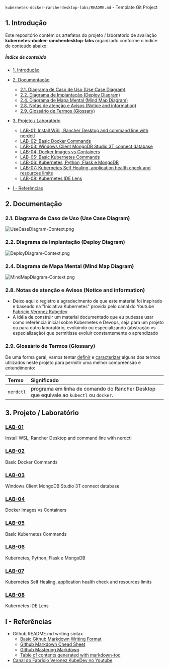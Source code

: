 `kubernetes-docker-rancherdesktop-labs/README.md` - Template Git Project

## 1. Introdução

Este repositório contém os artefatos do projeto / laboratório de avaliação  **kubernetes-docker-rancherdesktop-labs** organizado conforme o índice de conteúdo abaixo:

##### Índice de conteúdo  
- [1. Introdução](#1-introdução)
- [2. Documentação](#2-documentação)
  * [2.1. Diagrama de Caso de Uso (Use Case Diagram)](#21-diagrama-de-caso-de-uso-use-case-diagram)
  * [2.2. Diagrama de Implantação (Deploy Diagram)](#22-diagrama-de-implantação-deploy-diagram)
  * [2.4. Diagrama de Mapa Mental (Mind Map Diagram)](#24-diagrama-de-mapa-mental-mind-map-diagram)
  * [2.8. Notas de atenção e Avisos (Notice and information)](#28-notas-de-atenção-e-avisos-notice-and-information)
  * [2.9. Glossário de Termos (Glossary)](#29-glossário-de-termos-glossary)
- [3. Projeto / Laboratório](#3-projeto--laboratório)
  * [LAB-01: Install WSL, Rancher Desktop and command line with nerdctl](#lab-01)
  * [LAB-02: Basic Docker Commands](#lab-02)
  * [LAB-03: Windows Client MongoDB Studio 3T connect database](#lab-03)
  * [LAB-04: Docker Images vs Containers](#lab-04)
  * [LAB-05: Basic Kubernetes Commands](#lab-05)
  * [LAB-06: Kubernetes, Python, Flask e MongoDB](#lab-06)
  * [LAB-07: Kubernetes Self Healing, application health check and resources limits](#lab-07)
  * [LAB-08: Kubernetes IDE Lens](#lab-08)

- [I - Referências](#i---referências)



## 2. Documentação

### 2.1. Diagrama de Caso de Uso (Use Case Diagram)

![UseCaseDiagram-Context.png](./doc/uml-diagrams/UseCaseDiagram-kubernetes.png) 


### 2.2. Diagrama de Implantação (Deploy Diagram)

![DeployDiagram-Context.png](./doc/uml-diagrams/DeployDiagram-kubernetes-docker-rancherdesktop.png) 


### 2.4. Diagrama de Mapa Mental (Mind Map Diagram)

![MindMapDiagram-Context.png](./doc/mind-maps/MindMapDiagram-kubernetes-docker-rancherdesktop.png) 


### 2.8. Notas de atenção e Avisos (Notice and information)

*  Deixo aqui o registro e agradecimento de que este material foi inspirado e baseado na "Iniciativa Kubernetes" provida pelo canal do Youtube [Fabrício Veronez Kubedev](https://www.youtube.com/channel/UCUy0NlW6WlVFj8V3xhXegYQ)
* A idéia de construir um material documentado que eu pudesse usar como referência inicial sobre Kubernetes e Devops, seja para um projeto ou para outro laboratório, evoluindo ou especializando (abstração vs especialização) que permitisse evoluir constantemente o aprendizado


### 2.9. Glossário de Termos (Glossary)

De uma forma geral, vamos tentar <ins>definir</ins> e <ins>caracterizar</ins> alguns dos termos utilizados neste projeto para permitir uma melhor compreensão e entendimento:

| Termo       | Significado                     |
| :---------- | :------------------------------ |
| `nerdctl`   | programa em linha de comando do Rancher Desktop que equivale ao `kubectl` ou `docker`. |


## 3. Projeto / Laboratório

### [LAB-01](./md/README-install-wsl-rancherdesktop-windows.md)
Install WSL, Rancher Desktop and command line with nerdctl

### [LAB-02](./md/README-basic-docker-commands.md)
Basic Docker Commands


### [LAB-03](./md/README-install-windows-client-mongodb-studio3t.md)
Windows Client MongoDB Studio 3T connect database

### [LAB-04](./md/README-docker-images-containers.md)
Docker Images vs Containers

### [LAB-05](./md/README-basic-kubernetes-commands.md)
Basic Kubernetes Commands

### [LAB-06](./md/README-kubernetes-python-flask-mongodb.md)
Kubernetes, Python, Flask e MongoDB

### [LAB-07](./md/README-kubernetes-selfhealing-healthcheck-resourceslimits.md)
Kubernetes Self Healing, application health check and resources limits

### [LAB-08](./md/README-install-windows-client-kubernetes-ide-lens.md)
Kubernetes IDE Lens


## I - Referências

* Github README.md writing sintax
  * [Basic Github Markdown Writing Format](https://docs.github.com/pt/free-pro-team@latest/github/writing-on-github/basic-writing-and-formatting-syntax)  
  * [Github Markdown Chead Sheet](https://guides.github.com/pdfs/markdown-cheatsheet-online.pdf)
  * [Github Mastering Markdown](https://guides.github.com/features/mastering-markdown/#what)
  * [Table of contents generated with markdown-toc](http://ecotrust-canada.github.io/markdown-toc/)
* [Canal do Fabrício Veronez KubeDev no Youtube](https://www.youtube.com/channel/UCUy0NlW6WlVFj8V3xhXegYQ)